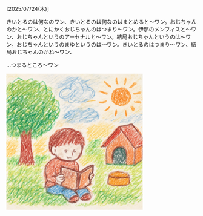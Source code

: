 [2025/07/24(木)]

きいとるのは何なのワン、きいとるのは何なのはまとめると〜ワン。おじちゃんのかと～ワン、とにかくおじちゃんのはつまり～ワン。伊那のメンフィスと～ワン、おじちゃんというのアーセナルと～ワン。結局おじちゃんというのは〜ワン。おじちゃんというのまゆというのは〜ワン。きいとるのはつまり〜ワン、結局おじちゃんのかね～ワン、

...つまるところ〜ワン

<img width="360px" src="image.png">